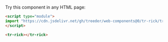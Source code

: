 Try this component in any HTML page:

```html
<script type="module">
import "https://cdn.jsdelivr.net/gh/treeder/web-components@0/tr-rick/tr-rick.js"
</script>

<tr-rick></tr-rick>
```
